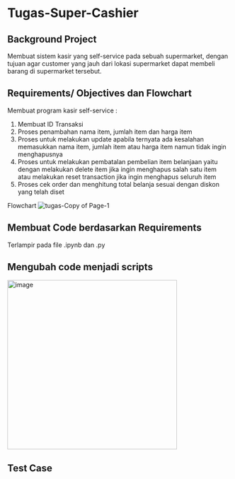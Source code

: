 # Tugas-Super-Cashier

## Background Project
Membuat sistem kasir yang self-service pada sebuah supermarket, dengan tujuan agar customer yang jauh dari lokasi supermarket dapat membeli barang di supermarket tersebut.

## Requirements/ Objectives dan Flowchart
Membuat program kasir self-service :
1. Membuat ID Transaksi
2. Proses penambahan nama item, jumlah item dan harga item
3. Proses untuk melakukan update apabila ternyata ada kesalahan memasukkan nama item, jumlah item atau harga item namun tidak ingin menghapusnya 
4. Proses untuk melakukan pembatalan pembelian item belanjaan yaitu dengan melakukan delete item jika ingin menghapus salah satu item atau melakukan reset transaction jika ingin menghapus seluruh item 
5. Proses cek order dan menghitung total belanja sesuai dengan diskon yang telah diset

Flowchart
![tugas-Copy of Page-1](https://github.com/friskays/Tugas-Super-Cashier/assets/114457985/7e5c657c-98d3-444e-9c47-7e3f121c4d5d)


## Membuat Code berdasarkan Requirements
Terlampir pada file .ipynb dan .py

## Mengubah code menjadi scripts
<img width="383" alt="image" src="https://github.com/friskays/Tugas-Super-Cashier/assets/114457985/c5bda1f6-f27b-4f6d-9f4d-d141607a3b21">

## Test Case

